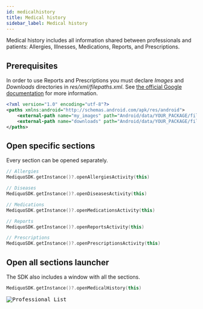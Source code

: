 ```yaml
---
id: medicalhistory
title: Medical history
sidebar_label: Medical history
---
```


Medical history includes all information shared between professionals and patients: Allergies, Illnesses, Medications, Reports, and Prescriptions.

## Prerequisites

In order to use Reports and Prescriptions you must declare _Images_ and _Downloads_ directories in _res/xml/filepaths.xml_. See [the official Google documentation](https://developer.android.com/training/secure-file-sharing/setup-sharing?hl=es&authuser=1) for more information.

```xml
<?xml version="1.0" encoding="utf-8"?>
<paths xmlns:android="http://schemas.android.com/apk/res/android">
    <external-path name="my_images" path="Android/data/YOUR_PACKAGE/files/Pictures" />
    <external-path name="downloads" path="Android/data/YOUR_PACKAGE/files/Download" />
</paths>
```

## Open specific sections
Every section can be opened separately.  

```kotlin
// Allergies
MediquoSDK.getInstance()?.openAllergiesActivity(this)

// Diseases
MediquoSDK.getInstance()?.openDiseasesActivity(this)

// Medications
MediquoSDK.getInstance()?.openMedicationsActivity(this)

// Reports
MediquoSDK.getInstance()?.openReportsActivity(this)

// Prescriptions
MediquoSDK.getInstance()?.openPrescriptionsActivity(this)
 ```

## Open all sections launcher
The SDK also includes a window with all the sections.

```kotlin
MediquoSDK.getInstance()?.openMedicalHistory(this)
 ```

<kbd>![Professional List](http://developer.mediquo.com/img/medical_history.jpg "Professional List")</kbd>